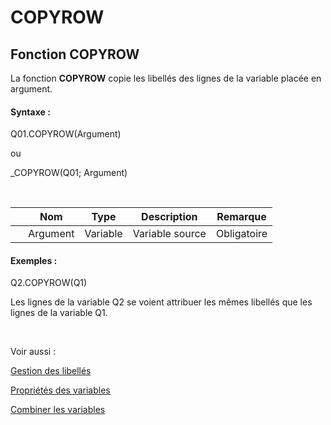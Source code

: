 # COPYROW

## Fonction COPYROW

La fonction **COPYROW** copie les libellés des lignes de la variable placée en argument.

#### Syntaxe :&nbsp;

Q01.COPYROW(Argument)

ou

\_COPYROW(Q01; Argument)

&nbsp;

| &nbsp; | **Nom** |**Type**|**Description**|**Remarque** |
| --- | --- | --- | --- | --- |
| &nbsp; | Argument | Variable | Variable source | Obligatoire |


#### Exemples :

Q2.COPYROW(Q1)

Les lignes de la variable Q2 se voient attribuer les mêmes libellés que les lignes de la variable Q1.

&nbsp;

Voir aussi :&nbsp;

[Gestion des libellés](<Gererleslibelleslestextes1.md>)

[Propriétés des variables](<Modifierlesproprietesdesvariable.md>)

[Combiner les variables](<Combinerlesvariables1.md>)